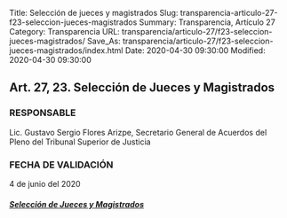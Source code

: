 Title: Selección de jueces y magistrados
Slug: transparencia-articulo-27-f23-seleccion-jueces-magistrados
Summary: Transparencia, Artículo 27
Category: Transparencia
URL: transparencia/articulo-27/f23-seleccion-jueces-magistrados/
Save_As: transparencia/articulo-27/f23-seleccion-jueces-magistrados/index.html
Date: 2020-04-30 09:30:00
Modified: 2020-04-30 09:30:00


## Art. 27, 23. Selección de Jueces y Magistrados

### RESPONSABLE

Lic. Gustavo Sergio Flores Arizpe, Secretario General de Acuerdos del Pleno del Tribunal Superior de Justicia

### FECHA DE VALIDACIÓN

4 de junio del 2020

##### [Selección de Jueces y Magistrados](https://www.pjecz.gob.mx/conocenos/estructura/consejo-de-la-judicatura/proceso-de-seleccion-de-jueces/)



